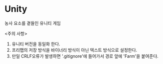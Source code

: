 # Unity

농사 요소를 곁들인 유니티 게임

<주의 사항>

1. 유니티 버전을 동일화 한다.
2. 프리팹의 저장 방식을 바이너리 방식이 아닌 텍스트 방식으로 설정한다.
3. 만일 CRLF오류가 발생하면 '.gitignore'에 들어가서 경로 앞에 'Farm'을 붙여준다.
